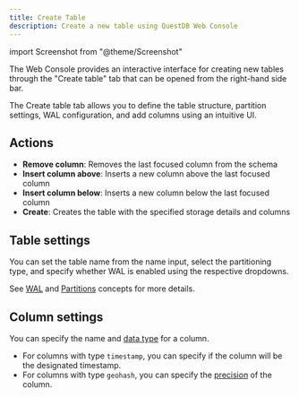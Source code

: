 ```yaml
---
title: Create Table
description: Create a new table using QuestDB Web Console
---
```


import Screenshot from "@theme/Screenshot"

The Web Console provides an interactive interface for creating new tables through the "Create table" tab that can be opened from the right-hand side bar.

<Screenshot
  alt="Screenshot of the create table tab"
  src="images/docs/console/create-table-tab.webp"
  width={634}
  height={400}
/>

The Create table tab allows you to define the table structure, partition settings, WAL configuration, and add columns using an intuitive UI.

<Screenshot
  alt="Screenshot of the create table panel"
  height={495}
  src="images/docs/console/create-table.webp"
  width={455}
/>


## Actions
- **Remove column**: Removes the last focused column from the schema
- **Insert column above**: Inserts a new column above the last focused column
- **Insert column below**: Inserts a new column below the last focused column
- **Create**: Creates the table with the specified storage details and columns

## Table settings
You can set the table name from the name input, select the partitioning type, and specify whether WAL is enabled using the respective dropdowns.

See [WAL](/docs/concept/write-ahead-log/) and [Partitions](/docs/concept/partitions/) concepts for more details.

## Column settings
You can specify the name and [data type](/docs/reference/sql/datatypes/) for a column.
- For columns with type `timestamp`, you can specify if the column will be the designated timestamp.
- For columns with type `geohash`, you can specify the [precision](/docs/concept/geohashes/#specifying-geohash-precision) of the column.

